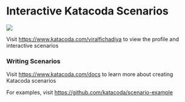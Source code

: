 # Interactive Katacoda Scenarios

[![](http://shields.katacoda.com/katacoda/viralfichadiya/count.svg)](https://www.katacoda.com/viralfichadiya "Get your profile on Katacoda.com")

Visit https://www.katacoda.com/viralfichadiya to view the profile and interactive scenarios

### Writing Scenarios
Visit https://www.katacoda.com/docs to learn more about creating Katacoda scenarios

For examples, visit https://github.com/katacoda/scenario-example
